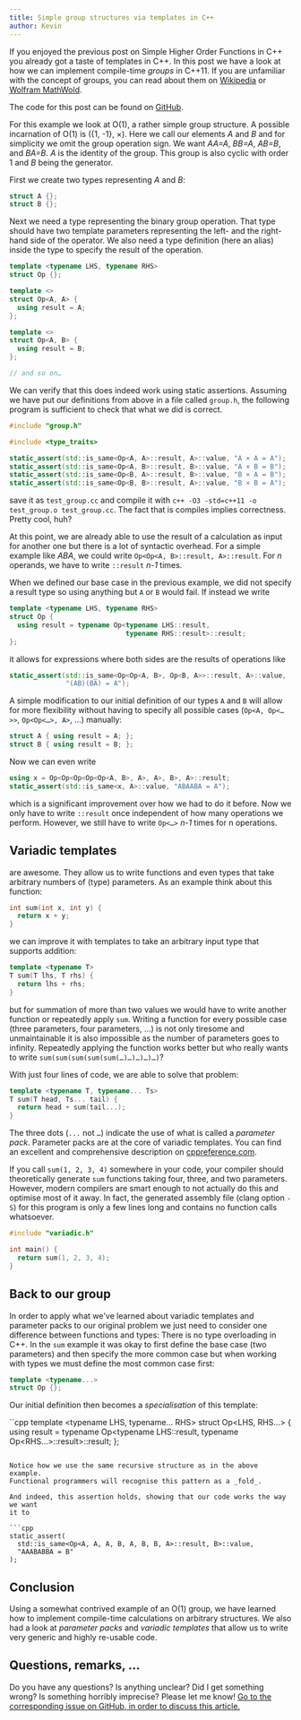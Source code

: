 ```yaml
---
title: Simple group structures via templates in C++
author: Kevin
---
```


If you enjoyed the previous post on Simple Higher Order Functions in C++ you
already got a taste of templates in C++. In this post we have a look at how we
can implement compile-time _groups_ in C++11. If you are unfamiliar with the
concept of groups, you can read about them on
[Wikipedia](https://en.wikipedia.org/wiki/Group_%28mathematics%29) or [Wolfram
MathWold](http://mathworld.wolfram.com/Group.html).

<!-- more -->

The code for this post can be found on
[GitHub](https://github.com/kdungs/cpp-group-study).

For this example we look at O(1), a rather simple group structure. A possible
incarnation of O(1) is ({1, -1}, ×). Here we call our elements _A_ and _B_ and
for simplicity we omit the group operation sign. We want _AA=A_, _BB=A_,
_AB=B_, and _BA=B_. _A_ is the identity of the group. This group is also cyclic
with order 1 and _B_ being the generator.

First we create two types representing _A_ and _B_:

```cpp
struct A {};
struct B {};
```

Next we need a type representing the binary group operation. That type should
have two template parameters representing the left- and the right-hand side of
the operator. We also need a type definition (here an alias) inside the type to
specify the result of the operation.

```cpp
template <typename LHS, typename RHS>
struct Op {};

template <>
struct Op<A, A> {
  using result = A;
};

template <>
struct Op<A, B> {
  using result = B;
};

// and so on…
```

We can verify that this does indeed work using static assertions. Assuming we
have put our definitions from above in a file called `group.h`, the following
program is sufficient to check that what we did is correct.

```cpp
#include "group.h"

#include <type_traits>

static_assert(std::is_same<Op<A, A>::result, A>::value, "A × A = A");
static_assert(std::is_same<Op<A, B>::result, B>::value, "A × B = B");
static_assert(std::is_same<Op<B, A>::result, B>::value, "B × A = B");
static_assert(std::is_same<Op<B, B>::result, A>::value, "B × B = A");
```

save it as `test_group.cc` and compile it with `c++ -O3 -std=c++11 -o
test_group.o test_group.cc`. The fact that is compiles implies correctness.
Pretty cool, huh?

At this point, we are already able to use the result of a calculation as input
for another one but there is a lot of syntactic overhead. For a simple example
like _ABA_, we could write `Op<Op<A, B>::result, A>::result`. For _n_ operands,
we have to write `::result` _n-1_ times.

When we defined our base case in the previous example, we did not specify a
result type so using anything but `A` or `B` would fail. If instead we write

```cpp
template <typename LHS, typename RHS>
struct Op {
  using result = typename Op<typename LHS::result,
                             typename RHS::result>::result;
};
```

it allows for expressions where both sides are the results of operations like

```cpp
static_assert(std::is_same<Op<Op<A, B>, Op<B, A>>::result, A>::value,
              "(AB)(BA) = A");
```

A simple modification to our initial definition of our types `A` and `B` will
allow for more flexibility without having to specify all possible cases (`Op<A,
Op<…>>`, `Op<Op<…>, A>`, …) manually:

```cpp
struct A { using result = A; };
struct B { using result = B; };
```

Now we can even write

```cpp
using x = Op<Op<Op<Op<Op<A, B>, A>, A>, B>, A>::result;
static_assert(std::is_same<x, A>::value, "ABAABA = A");
```

which is a significant improvement over how we had to do it before. Now we only
have to write `::result` once independent of how many operations we perform.
However, we still have to write `Op<…>` _n-1_ times for n operations.


## Variadic templates

are awesome. They allow us to write functions and even types that take
arbitrary numbers of (type) parameters. As an example think about this
function:

```cpp
int sum(int x, int y) {
  return x + y;
}
```

we can improve it with templates to take an arbitrary input type that supports
addition:

```cpp
template <typename T>
T sum(T lhs, T rhs) {
  return lhs + rhs;
}
```

but for summation of more than two values we would have to write another
function or repeatedly apply `sum`. Writing a function for every possible case
(three parameters, four parameters, …) is not only tiresome and unmaintainable
it is also impossible as the number of parameters goes to infinity. Repeatedly
applying the function works better but who really wants to write
`sum(sum(sum(sum(sum(…)…)…)…)…)`?

With just four lines of code, we are able to solve that problem:

```cpp
template <typename T, typename... Ts>
T sum(T head, Ts... tail) {
  return head + sum(tail...);
}
```

The three dots (`...` not `…`) indicate the use of what is called a _parameter
pack_. Parameter packs are at the core of variadic templates. You can find an
excellent and comprehensive description on
[cppreference.com](http://en.cppreference.com/w/cpp/language/parameter_pack).

If you call `sum(1, 2, 3, 4)` somewhere in your code, your compiler should
theoretically generate `sum` functions taking four, three, and two parameters.
However, modern compilers are smart enough to not actually do this and optimise
most of it away. In fact, the generated assembly file (clang option `-S`) for
this program is only a few lines long and contains no function calls
whatsoever.

```cpp
#include "variadic.h"

int main() {
  return sum(1, 2, 3, 4);
}
```


## Back to our group

In order to apply what we've learned about variadic templates and parameter
packs to our original problem we just need to consider one difference between
functions and types: There is no type overloading in C++. In the `sum` example
it was okay to first define the base case (two parameters) and then specify the
more common case but when working with types we must define the most common
case first:

```cpp
template <typename...>
struct Op {};
```

Our initial definition then becomes a _specialisation_ of this template:

``cpp
template <typename LHS, typename... RHS>
struct Op<LHS, RHS...> {
  using result =
      typename Op<typename LHS::result,
                  typename Op<RHS...>::result>::result;
};
```

Notice how we use the same recursive structure as in the above example.
Functional programmers will recognise this pattern as a _fold_.

And indeed, this assertion holds, showing that our code works the way we want
it to

```cpp
static_assert(
  std::is_same<Op<A, A, A, B, A, B, B, A>::result, B>::value,
  "AAABABBA = B"
);
```

## Conclusion

Using a somewhat contrived example of an O(1) group, we have learned how to
implement compile-time calculations on arbitrary structures. We also had a look
at _parameter packs_ and _variadic templates_ that allow us to write very
generic and highly re-usable code.


## Questions, remarks, …

Do you have any questions? Is anything unclear? Did I get something wrong? Is
something horribly imprecise? Please let me know! [Go to the corresponding
issue on GitHub, in order to discuss this
article.](https://github.com/kdungs/dun.gs/issues/5)
